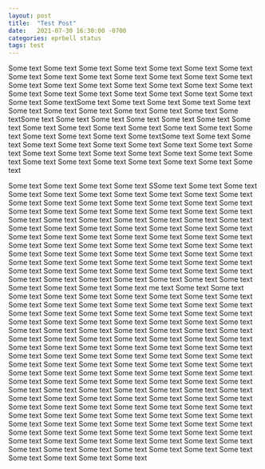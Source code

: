 ```yaml
---
layout: post
title:  "Test Post"
date:   2021-07-30 16:30:00 -0700
categories: eprbell status
tags: test
---
```

Some text Some text Some text Some text Some text Some text
Some text Some text Some text Some text Some text Some text Some text Some text Some text Some text Some text Some text
Some text Some text Some text Some text Some text Some text
Some text Some text Some text Some text Some text Some textSome text Some text Some text Some text Some text Some text
Some text Some text Some text Some text Some text Some textSome text Some text Some text Some text Some text Some text
Some text Some text Some text Some text Some text Some text
Some text Some text Some text Some text Some text Some textSome text Some text Some text Some text Some text Some text
Some text Some text Some text Some text Some text Some text
Some text Some text Some text Some text Some text Some text
Some text Some text Some text Some text Some text Some text

Some text Some text Some text Some text SSome text Some text Some text Some text Some text Some text
Some text Some text Some text Some text Some text Some text
Some text Some text Some text Some text Some text Some text
Some text Some text Some text Some text Some text Some text
Some text Some text Some text Some text Some text Some text
Some text Some text Some text Some text Some text Some text
Some text Some text Some text Some text Some text Some text
Some text Some text Some text Some text Some text Some text
Some text Some text Some text Some text Some text Some text
Some text Some text Some text Some text Some text Some text
Some text Some text Some text Some text Some text Some text
Some text Some text Some text Some text Some text Some text
Some text Some text Some text Some text Some text Some text
Some text Some text Some text Some text Some text Some text
me text Some text
Some text Some text Some text Some text Some text Some text
Some text Some text Some text Some text Some text Some text
Some text Some text Some text Some text Some text Some text
Some text Some text Some text Some text Some text Some text
Some text Some text Some text Some text Some text Some text
Some text Some text Some text Some text Some text Some text
Some text Some text Some text Some text Some text Some text
Some text Some text Some text Some text Some text Some text
Some text Some text Some text Some text Some text Some text
Some text Some text Some text Some text Some text Some text
Some text Some text Some text Some text Some text Some text
Some text Some text Some text Some text Some text Some text
Some text Some text Some text Some text Some text Some text
Some text Some text Some text Some text Some text Some text
Some text Some text Some text Some text Some text Some text
Some text Some text Some text Some text Some text Some text
Some text Some text Some text Some text Some text Some text
Some text Some text Some text Some text Some text Some text
Some text Some text Some text Some text Some text Some text
Some text Some text Some text Some text Some text Some text
Some text Some text Some text Some text Some text Some text
Some text Some text Some text Some text Some text Some text
Some text Some text Some text Some text Some text Some text
